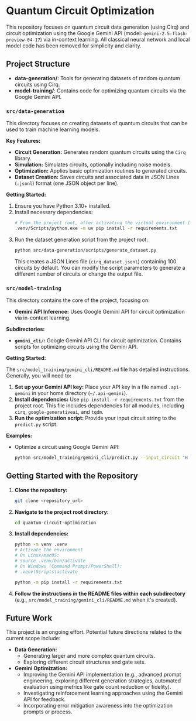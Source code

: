 # Quantum Circuit Optimization

This repository focuses on quantum circuit data generation (using Cirq) and circuit optimization using the Google Gemini API (model: `gemini-2.5-flash-preview-04-17`) via in-context learning. All classical neural network and local model code has been removed for simplicity and clarity.

## Project Structure

- **data-generation/**: Tools for generating datasets of random quantum circuits using Cirq.
- **model-training/**: Contains code for optimizing quantum circuits via the Google Gemini API.

### `src/data-generation`

This directory focuses on creating datasets of quantum circuits that can be used to train machine learning models.

**Key Features:**

*   **Circuit Generation:** Generates random quantum circuits using the `Cirq` library.
*   **Simulation:** Simulates circuits, optionally including noise models.
*   **Optimization:** Applies basic optimization routines to generated circuits.
*   **Dataset Creation:** Saves circuits and associated data in JSON Lines (`.jsonl`) format (one JSON object per line).

**Getting Started:**

1. Ensure you have Python 3.10+ installed.
2. Install necessary dependencies:
    ```bash
    # From the project root, after activating the virtual environment (see main Getting Started below)
    .venv/Scripts/python.exe -m uv pip install -r requirements.txt
    ```
3. Run the dataset generation script from the project root:
    ```bash
    python src/data-generation/scripts/generate_dataset.py
    ```
    This creates a JSON Lines file (`cirq_dataset.jsonl`) containing 100 circuits by default. You can modify the script parameters to generate a different number of circuits or change the output file.

### `src/model-training`

This directory contains the core of the project, focusing on:
*   **Gemini API Inference:** Uses Google Gemini API for circuit optimization via in-context learning.

**Subdirectories:**

*   **`gemini_cli/`:** Google Gemini API CLI for circuit optimization. Contains scripts for optimizing circuits using the Gemini API.

**Getting Started:**

The `src/model_training/gemini_cli/README.md` file has detailed instructions. Generally, you will need to:

1. **Set up your Gemini API key:** Place your API key in a file named `.api-gemini` in your home directory (`~/.api-gemini`).
2. **Install dependencies:** Use `pip install -r requirements.txt` from the project root. This file includes dependencies for all modules, including `cirq`, `google-generativeai`, and `tqdm`.
3. **Run the optimization script:** Provide your input circuit string to the `predict.py` script.

**Examples:**

*   Optimize a circuit using Google Gemini API:
    ```bash
    python src/model_training/gemini_cli/predict.py --input_circuit "H 0 ; CNOT 0 1 ; H 0"
    ```

## Getting Started with the Repository

1. **Clone the repository:**
    ```bash
    git clone <repository_url>
    ```
2. **Navigate to the project root directory:**
    ```bash
    cd quantum-circuit-optimization
    ```
3. **Install dependencies:**
    ```bash
    python -m venv .venv
    # Activate the environment
    # On Linux/macOS:
    # source .venv/bin/activate
    # On Windows (Command Prompt/PowerShell):
    # .venv\Scripts\activate

    python -m pip install -r requirements.txt 
    ```
4. **Follow the instructions in the README files within each subdirectory** (e.g., `src/model_training/gemini_cli/README.md` when it's created).

## Future Work

This project is an ongoing effort. Potential future directions related to the current scope include:

*   **Data Generation:**
    *   Generating larger and more complex quantum circuits.
    *   Exploring different circuit structures and gate sets.
*   **Gemini Optimization:**
    *   Improving the Gemini API implementation (e.g., advanced prompt engineering, exploring different generation strategies, automated evaluation using metrics like gate count reduction or fidelity).
    *   Investigating reinforcement learning approaches using the Gemini API for feedback.
    *   Incorporating error mitigation awareness into the optimization prompts or process.
